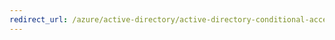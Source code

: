 ```yaml
---
redirect_url: /azure/active-directory/active-directory-conditional-access-device-policies
---
```

